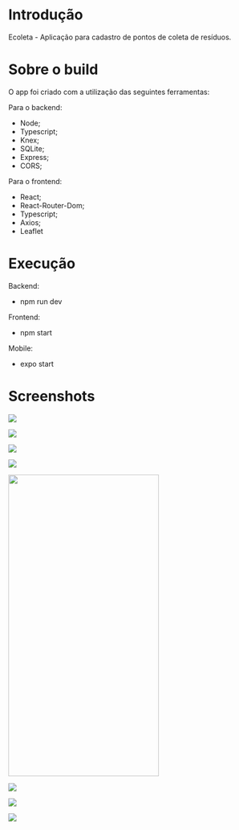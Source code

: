 # Introdução

Ecoleta - Aplicação para cadastro de pontos de coleta de resíduos.

# Sobre o build

O app foi criado com a utilização das seguintes ferramentas:

Para o backend:
- Node;
- Typescript;
- Knex;
- SQLite;
- Express;
- CORS;

Para o frontend:
- React;
- React-Router-Dom;
- Typescript;
- Axios;
- Leaflet

# Execução

Backend:

 - npm run dev

Frontend:

- npm start

Mobile:

- expo start


# Screenshots

<p><img src="screenshots/home-ecoleta.png" /></p>
<p><img src="screenshots/form1-ecoleta.png" /></p>
<p><img src="screenshots/form2-ecoleta.png" /></p>
<p><img src="screenshots/form3-ecoleta.png" /></p>
<p><img src="screenshots/mobile-1.png" height="600" width="300" /></p>
<p><img src="screenshots/mobile-2.png" /></p>
<p><img src="screenshots/mobile-3.png" /></p>
<p><img src="screenshots/mobile-4.png" /></p>
